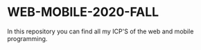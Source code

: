 # WEB-MOBILE-2020-FALL
In this repository you can find all my ICP'S  of the web and mobile programming.
